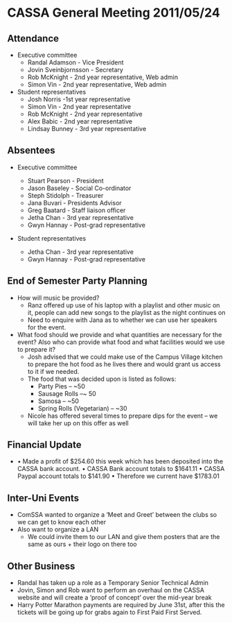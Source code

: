 CASSA General Meeting 2011/05/24
================================
Attendance 
----------
* Executive committee 
    + Randal Adamson - Vice President
    + Jovin Sveinbjornsson - Secretary
	+ Rob McKnight - 2nd year representative, Web admin
	+ Simon Vin - 2nd year representative, Web admin
* Student representatives 
    + Josh Norris -1st year representative 
    + Simon Vin - 2nd year representative
	+ Rob McKnight - 2nd year representative
	+ Alex Babic - 2nd year representative
    + Lindsay Bunney - 3rd year representative

Absentees
---------
* Executive committee 
	+ Stuart Pearson - President
    + Jason Baseley - Social Co-ordinator
	+ Steph Stidolph - Treasurer
	+ Jana Buvari - Presidents Advisor
	+ Greg Baatard - Staff liaison officer 
	+ Jetha Chan - 3rd year representative
	+ Gwyn Hannay - Post-grad representative

* Student representatives 
	+ Jetha Chan - 3rd year representative
	+ Gwyn Hannay - Post-grad representative
	
End of Semester Party Planning
------------------------------
* How will music be provided?  
    + Ranz offered up use of his laptop with a playlist and other music on it, people can add new songs to the playlist as the night continues on
	+ Need to enquire with Jana as to whether we can use her speakers for the event.
* What food should we provide and what quantities are necessary for the event? Also who can provide what food and what facilities would we use to prepare it?
	+ Josh advised that we could make use of the Campus Village kitchen to prepare the hot food as he lives there and would grant us access to it if we needed.
	+ The food that was decided upon is listed as follows:
		- Party Pies – ~50
		- Sausage Rolls –~ 50
		- Samosa – ~50
		- Spring Rolls (Vegetarian) – ~30
	+ Nicole has offered several times to prepare dips for the event – we will take her up on this offer as well

Financial Update 
----------------
* •	Made a profit of $254.60 this week which has been deposited into the CASSA bank account.
•	CASSA Bank account totals to $1641.11
•	CASSA Paypal account totals to $141.90
•	Therefore we current have $1783.01

Inter-Uni Events
----------------
* ComSSA wanted to organize a ‘Meet and Greet’ between the clubs so we can get to know each other
* Also want to organize a LAN
	- We could invite them to our LAN and give them posters that are the same as ours + their logo on there too

Other Business
--------------
* Randal has taken up a role as a Temporary Senior Technical Admin
* Jovin, Simon and Rob want to perform an overhaul on the CASSA website and will create a ‘proof of concept’ over the mid-year break
* Harry Potter Marathon payments are required by June 31st, after this the tickets will be going up for grabs again to First Paid First Served.